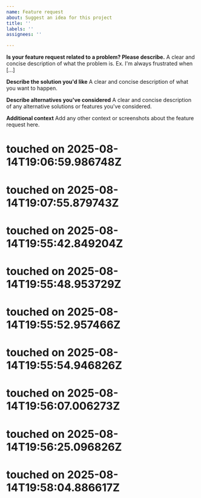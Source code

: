 ```yaml
---
name: Feature request
about: Suggest an idea for this project
title: ''
labels: ''
assignees: ''

---
```


**Is your feature request related to a problem? Please describe.**
A clear and concise description of what the problem is. Ex. I'm always frustrated when [...]

**Describe the solution you'd like**
A clear and concise description of what you want to happen.

**Describe alternatives you've considered**
A clear and concise description of any alternative solutions or features you've considered.

**Additional context**
Add any other context or screenshots about the feature request here.

# touched on 2025-08-14T19:06:59.986748Z
# touched on 2025-08-14T19:07:55.879743Z
# touched on 2025-08-14T19:55:42.849204Z
# touched on 2025-08-14T19:55:48.953729Z
# touched on 2025-08-14T19:55:52.957466Z
# touched on 2025-08-14T19:55:54.946826Z
# touched on 2025-08-14T19:56:07.006273Z
# touched on 2025-08-14T19:56:25.096826Z
# touched on 2025-08-14T19:58:04.886617Z